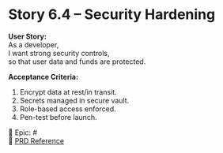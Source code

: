 # Story 6.4 – Security Hardening

**User Story:**  
As a developer,  
I want strong security controls,  
so that user data and funds are protected.

**Acceptance Criteria:**
1. Encrypt data at rest/in transit.  
2. Secrets managed in secure vault.  
3. Role-based access enforced.  
4. Pen-test before launch.  

🔗 Epic: #<Epic-6-Issue-Number>  
📄 [PRD Reference](../prd.md#epic-6-compliance-security--scalability)
